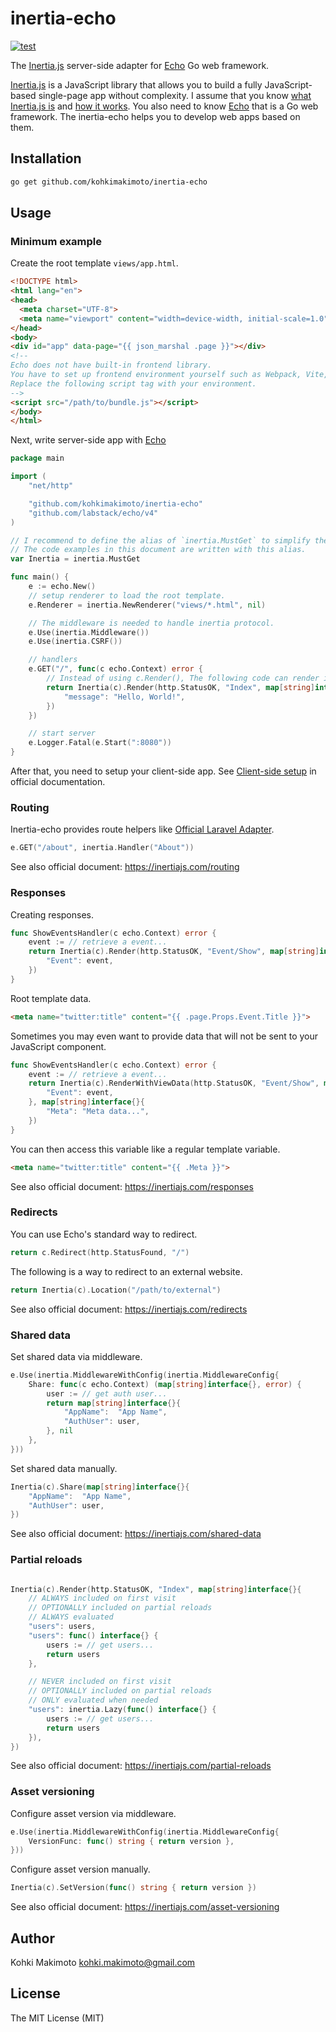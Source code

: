 # inertia-echo

[![test](https://github.com/kohkimakimoto/inertia-echo/actions/workflows/test.yml/badge.svg)](https://github.com/kohkimakimoto/inertia-echo/actions/workflows/test.yml)

The [Inertia.js](https://inertiajs.com) server-side adapter for [Echo](https://echo.labstack.com/) Go web framework.

[Inertia.js](https://inertiajs.com) is a JavaScript library that allows you to build a fully JavaScript-based single-page app without complexity.
I assume that you know [what Inertia.js is](https://inertiajs.com/who-is-it-for) and [how it works](https://inertiajs.com/how-it-works).
You also need to know [Echo](https://echo.labstack.com/) that is a Go web framework. The inertia-echo helps you to develop web apps based on them.

## Installation

```sh
go get github.com/kohkimakimoto/inertia-echo
```

## Usage

### Minimum example

Create the root template `views/app.html`.

```html
<!DOCTYPE html>
<html lang="en">
<head>
  <meta charset="UTF-8">
  <meta name="viewport" content="width=device-width, initial-scale=1.0">
</head>
<body>
<div id="app" data-page="{{ json_marshal .page }}"></div>
<!--
Echo does not have built-in frontend library.
You have to set up frontend environment yourself such as Webpack, Vite, etc.
Replace the following script tag with your environment.
-->
<script src="/path/to/bundle.js"></script>
</body>
</html>
```

Next, write server-side app with [Echo](https://echo.labstack.com/)

```go
package main

import (
	"net/http"

	"github.com/kohkimakimoto/inertia-echo"
	"github.com/labstack/echo/v4"
)

// I recommend to define the alias of `inertia.MustGet` to simplify the code.
// The code examples in this document are written with this alias.
var Inertia = inertia.MustGet

func main() {
	e := echo.New()
	// setup renderer to load the root template.
	e.Renderer = inertia.NewRenderer("views/*.html", nil)

	// The middleware is needed to handle inertia protocol.
	e.Use(inertia.Middleware())
	e.Use(inertia.CSRF())

	// handlers
	e.GET("/", func(c echo.Context) error {
		// Instead of using c.Render(), The following code can render inertia response.
		return Inertia(c).Render(http.StatusOK, "Index", map[string]interface{}{
			"message": "Hello, World!",
		})
	})

	// start server
	e.Logger.Fatal(e.Start(":8080"))
}
```

After that, you need to setup your client-side app. See [Client-side setup](https://inertiajs.com/client-side-setup) in official documentation.

### Routing

Inertia-echo provides route helpers like [Official Laravel Adapter](https://inertiajs.com/routing#route-helpers).

```go
e.GET("/about", inertia.Handler("About"))
```

See also official document: https://inertiajs.com/routing

### Responses

Creating responses.


```go
func ShowEventsHandler(c echo.Context) error {
	event := // retrieve a event...
	return Inertia(c).Render(http.StatusOK, "Event/Show", map[string]interface{}{
		"Event": event,
	})
}
```

Root template data.

```html
<meta name="twitter:title" content="{{ .page.Props.Event.Title }}">
```

Sometimes you may even want to provide data that will not be sent to your JavaScript component.

```go
func ShowEventsHandler(c echo.Context) error {
	event := // retrieve a event...
	return Inertia(c).RenderWithViewData(http.StatusOK, "Event/Show", map[string]interface{}{
		"Event": event,
	}, map[string]interface{}{
		"Meta": "Meta data...",
	})
}
```

You can then access this variable like a regular template variable.

```html
<meta name="twitter:title" content="{{ .Meta }}">
```

See also official document: https://inertiajs.com/responses

### Redirects

You can use Echo's standard way to redirect.

```go
return c.Redirect(http.StatusFound, "/")
```

The following is a way to redirect to an external website.

```go
return Inertia(c).Location("/path/to/external")
```

See also official document: https://inertiajs.com/redirects

### Shared data

Set shared data via middleware.

```go
e.Use(inertia.MiddlewareWithConfig(inertia.MiddlewareConfig{
	Share: func(c echo.Context) (map[string]interface{}, error) {
		user := // get auth user...
		return map[string]interface{}{
			"AppName":  "App Name",
			"AuthUser": user,
		}, nil
	},
}))
```

Set shared data manually.

```go
Inertia(c).Share(map[string]interface{}{
	"AppName":  "App Name",
	"AuthUser": user,
})
```

See also official document: https://inertiajs.com/shared-data

### Partial reloads

```go

Inertia(c).Render(http.StatusOK, "Index", map[string]interface{}{
	// ALWAYS included on first visit
	// OPTIONALLY included on partial reloads
	// ALWAYS evaluated
	"users": users,
	"users": func() interface{} {
		users := // get users...
		return users
	},

	// NEVER included on first visit
	// OPTIONALLY included on partial reloads
	// ONLY evaluated when needed
	"users": inertia.Lazy(func() interface{} {
		users := // get users...
		return users
	}),
})
```

See also official document: https://inertiajs.com/partial-reloads

### Asset versioning

Configure asset version via middleware.

```go
e.Use(inertia.MiddlewareWithConfig(inertia.MiddlewareConfig{
	VersionFunc: func() string { return version },
}))
```

Configure asset version manually.

```go
Inertia(c).SetVersion(func() string { return version })
```

See also official document: https://inertiajs.com/asset-versioning

## Author

Kohki Makimoto <kohki.makimoto@gmail.com>

## License

The MIT License (MIT)
